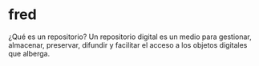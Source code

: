 # fred
¿Qué es un repositorio? Un repositorio digital es un medio para gestionar,  almacenar, preservar, difundir y facilitar el  acceso a los objetos digitales que alberga.
